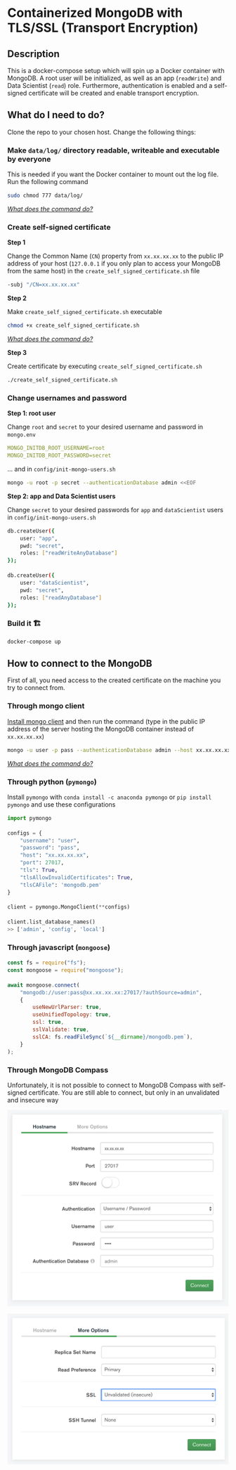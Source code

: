 # Containerized MongoDB with TLS/SSL (Transport Encryption)

## Description

This is a docker-compose setup which will spin up a Docker container with MongoDB. A root user will be initialized, as well as an app (`readWrite`) and Data Scientist (`read`) role. Furthermore, authentication is enabled and a self-signed certificate will be created and enable transport encryption.

## What do I need to do?

Clone the repo to your chosen host. Change the following things:

### Make `data/log/` directory readable, writeable and executable by everyone

This is needed if you want the Docker container to mount out the log file. Run the following command

```bash
sudo chmod 777 data/log/
```

_[What does the command do?](https://explainshell.com/explain?cmd=sudo+chmod+777+data%2Flog%2F)_

### Create self-signed certificate

**Step 1**

Change the Common Name (`CN`) property from `xx.xx.xx.xx` to the public IP address of your host (`127.0.0.1` if you only plan to access your MongoDB from the same host) in the `create_self_signed_certificate.sh` file

```sh
-subj "/CN=xx.xx.xx.xx"
```

**Step 2**

Make `create_self_signed_certificate.sh` executable

```sh
chmod +x create_self_signed_certificate.sh
```

_[What does the command do?](https://explainshell.com/explain?cmd=chmod+%2Bx+create_self_signed_certificate.sh)_

**Step 3**

Create certificate by executing `create_self_signed_certificate.sh`

```sh
./create_self_signed_certificate.sh
```

### Change usernames and password

**Step 1: root user**

Change `root` and `secret` to your desired username and password in `mongo.env`

```yaml
MONGO_INITDB_ROOT_USERNAME=root
MONGO_INITDB_ROOT_PASSWORD=secret
```

... and in `config/init-mongo-users.sh`

```sh
mongo -u root -p secret --authenticationDatabase admin <<EOF
```

**Step 2: app and Data Scientist users**

Change `secret` to your desired passwords for `app` and `dataScientist` users in `config/init-mongo-users.sh`

```sh
db.createUser({
    user: "app",
    pwd: "secret",
    roles: ["readWriteAnyDatabase"]
});

db.createUser({
    user: "dataScientist",
    pwd: "secret",
    roles: ["readAnyDatabase"]
});
```

### Build it 🏗

```sh
docker-compose up
```

## How to connect to the MongoDB

First of all, you need access to the created certificate on the machine you try to connect from.

### Through mongo client

[Install mongo client](https://docs.mongodb.com/mongocli/stable/install/) and then run the command (type in the public IP address of the server hosting the MongoDB container instead of `xx.xx.xx.xx`)

```sh
mongo -u user -p pass --authenticationDatabase admin --host xx.xx.xx.xx --port 27017 --tls --tlsCAFile mongodb.pem
```

_[What does the command do?](https://explainshell.com/explain?cmd=mongo+-u+user+-p+pass+--authenticationDatabase+admin+--host+xx.xx.xx.xx+--port+27017+--tls+--tlsCAFile+mongodb.pem)_

### Through python (`pymongo`)

Install `pymongo` with `conda install -c anaconda pymongo` or `pip install pymongo` and use these configurations

```python
import pymongo

configs = {
    "username": "user",
    "password": "pass",
    "host": "xx.xx.xx.xx",
    "port": 27017,
    "tls": True,
    "tlsAllowInvalidCertificates": True,
    "tlsCAFile": 'mongodb.pem'
}

client = pymongo.MongoClient(**configs)

client.list_database_names()
>> ['admin', 'config', 'local']
```

### Through javascript (`mongoose`)

```javascript
const fs = require("fs");
const mongoose = require("mongoose");

await mongoose.connect(
    "mongodb://user:pass@xx.xx.xx.xx:27017/?authSource=admin",
    {
        useNewUrlParser: true,
        useUnifiedTopology: true,
        ssl: true,
        sslValidate: true,
        sslCA: fs.readFileSync(`${__dirname}/mongodb.pem`),
    }
);
```

### Through MongoDB Compass

Unfortunately, it is not possible to connect to MongoDB Compass with self-signed certificate. You are still able to connect, but only in an unvalidated and insecure way

![MongoDB Compass Hostname Settings](img/compass_1.png)

![MongoDB Compass More Options Settings](img/compass_2.png)
